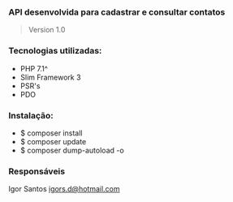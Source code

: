 
### API desenvolvida para cadastrar e consultar contatos

> Version 1.0

### Tecnologias utilizadas: 
- PHP 7.1^
- Slim Framework 3
- PSR's
- PDO

### Instalação: 
- $ composer install
- $ composer update
- $ composer dump-autoload -o

### Responsáveis
Igor Santos igors.d@hotmail.com
